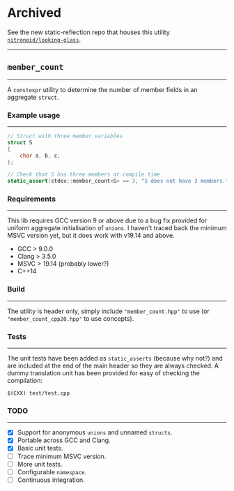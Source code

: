 # Archived
See the new static-reflection repo that houses this utility [`nitronoid/looking-glass`](https://github.com/nitronoid/looking-glass).

---

## `member_count`
---
A `constexpr` utility to determine the number of member fields in an aggregate `struct`.

### Example usage
---
```cpp
// Struct with three member variables
struct S
{
    char a, b, c;
};

// Check that S has three members at compile time
static_assert(stdex::member_count<S> == 3, "S does not have 3 members.");
```

### Requirements
---
This lib requires GCC version 9 or above due to a bug fix provided for uniform aggregate initialisation of `unions`.
I haven't traced back the minimum MSVC version yet, but it does work with v19.14 and above.
* GCC > 9.0.0
* Clang > 3.5.0
* MSVC > 19.14 (probably lower?)
* C++14

### Build
---
The utility is header only, simply include `"member_count.hpp"` to use (or `"member_count_cpp20.hpp"` to use concepts).

### Tests
---
The unit tests have been added as `static_asserts` (because why not?) and are included at the end of the main header so they are always checked.
A dummy translation unit has been provided for easy of checking the compilation:

```
$(CXX) test/test.cpp
```

### TODO
---
- [x] Support for anonymous `unions` and unnamed `structs`.
- [x] Portable across GCC and Clang.
- [x] Basic unit tests.
- [ ] Trace minimum MSVC version.
- [ ] More unit tests.
- [ ] Configurable `namespace`.
- [ ] Continuous integration.
